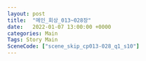 ```yaml
---
layout: post
title:  "메인_회상_013~028장"
date:   2022-01-07 13:00:00 +0000
categories: Main
Tags: Story Main
SceneCode: ["scene_skip_cp013-028_q1_s10"]
---
```

